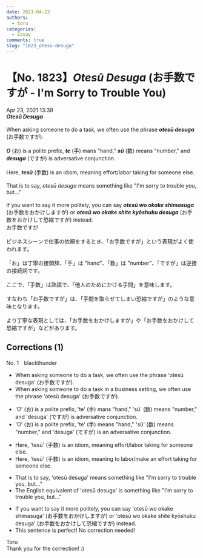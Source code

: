 ```yaml
---
date: 2021-04-23
authors:
  - toru
categories:
  - Essay
comments: true
slug: "1823_otesu-desuga"
---
```


# 【No. 1823】<strong><em>Otesū Desuga</em></strong> (お手数ですが - I'm Sorry to Trouble You)
<div class="date">Apr 23, 2021 13:39</div>
<div id="post"><div id="body_show_ori">
<strong><em>Otesū Desuga</em></strong><br/><br/>When asking someone to do a task, we often use the phrase <strong><em>otesū desuga</em></strong> (お手数ですが).<br/><br/><strong><em>O</em></strong> (お) is a polite prefix, <strong><em>te</em></strong> (手) mans "hand," <strong><em>sū</em></strong> (数) means "number," and <strong><em>desuga</em></strong> (ですが) is adversative conjunction.<br/><br/>Here, <strong><em>tesū</em></strong> (手数) is an idiom, meaning effort/labor taking for someone else.<br/> <br/>That is to say, <em>otesū desuga</em> means something like "I'm sorry to trouble you, but..."<br/><br/>If you want to say it more politely, you can say <strong><em>otesū wo okake shimasuga</em></strong> (お手数をおかけしますが) or <strong><em>otesū wo okake shite kyōshuku desuga</em></strong> (お手数をおかけして恐縮ですが) instead.
</div></div>

<!-- more -->

<div id="post_ja"><div id="body_show_mo">
お手数ですが<br/><br/>ビジネスシーンで仕事の依頼をするとき、「お手数ですが」という表現がよく使われます。<br/><br/>「お」は丁寧の接頭辞、「手」は "hand"、「数」は "number"、「ですが」は逆接の接続詞です。<br/><br/>ここで、「手数」は熟語で、「他人のためにかける手間」を意味します。<br/><br/>すなわち「お手数ですが」は、「手間を取らせてしまい恐縮ですが」のような意味となります。<br/><br/>より丁寧な表現としては、「お手数をおかけしますが」や「お手数をおかけして恐縮ですが」などがあります。
</div></div>

## Corrections (1)
<div id="block"><div class="first_name"> No. 1　<span class="just_name">blackthunder</span></div><div id="block2">
<ul class="correction_field">
<li class="incorrect">When asking someone to do a task, we often use the phrase 'otesū desuga' (お手数ですが).</li>
<li class="corrected correct">
When asking someone to do a task <span class="f_red">in a business setting</span>, we often use the phrase 'otesū desuga' (お手数ですが).
</li>
</ul>
<ul class="correction_field">
<li class="incorrect">'O' (お) is a polite prefix, 'te' (手) mans "hand," 'sū' (数) means "number," and 'desuga' (ですが) is adversative conjunction.</li>
<li class="corrected correct">
'O' (お) is a polite prefix, 'te' (手) <span class="f_red">means </span>"hand," 'sū' (数) means "number," and 'desuga' (ですが) is <span class="f_red">an </span>adversative conjunction.
</li>
</ul>
<ul class="correction_field">
<li class="incorrect">Here, 'tesū' (手数) is an idiom, meaning effort/labor taking for someone else.</li>
<li class="corrected correct">
Here, 'tesū' (手数) is an idiom, meaning <span class="f_red">to labor/make </span>an effort <span class="sline">taking </span>for someone else.
</li>
</ul>
<ul class="correction_field">
<li class="incorrect">That is to say, 'otesū desuga' means something like "I'm sorry to trouble you, but..."</li>
<li class="corrected correct">
<span class="f_red">The English equivalent of</span> 'otesū desuga' <span class="f_red">is </span>something like "I'm sorry to trouble you, but..."
</li>
</ul>
<ul class="correction_field">
<li class="incorrect">If you want to say it more politely, you can say 'otesū wo okake shimasuga' (お手数をおかけしますが) or 'otesū wo okake shite kyōshuku desuga' (お手数をおかけして恐縮ですが) instead.</li>
<li class="corrected perfect">This sentence is perfect! No correction needed!</li>
</ul>
</div><div class="name"><span class="just_name">Toru</span><br>
Thank you for the correction! :)
</div>
</div>
